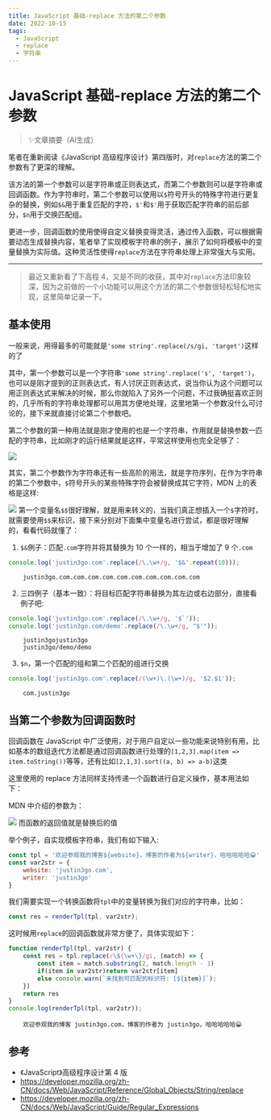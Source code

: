 ```yaml
---
title: JavaScript 基础-replace 方法的第二个参数
date: 2022-10-15
tags: 
  - JavaScript
  - replace
  - 字符串
---
```


# JavaScript 基础-replace 方法的第二个参数

> ✨文章摘要（AI生成）

<!-- DESC SEP -->

笔者在重新阅读《JavaScript 高级程序设计》第四版时，对`replace`方法的第二个参数有了更深的理解。

该方法的第一个参数可以是字符串或正则表达式，而第二个参数则可以是字符串或回调函数。作为字符串时，第二个参数可以使用以`$`符号开头的特殊字符进行更复杂的替换，例如`$&`用于重复匹配的字符，`$'`和`$'`用于获取匹配字符串的前后部分，`$n`用于交换匹配组。

更进一步，回调函数的使用使得自定义替换变得灵活，通过传入函数，可以根据需要动态生成替换内容，笔者举了实现模板字符串的例子，展示了如何将模板中的变量替换为实际值。这种灵活性使得`replace`方法在字符串处理上非常强大与实用。

<!-- DESC SEP -->

---

> 最近又重新看了下高程 4，又是不同的收获，其中对`replace`方法印象较深，因为之前做的一个小功能可以用这个方法的第二个参数很轻松轻松地实现，这里简单记录一下。

## 基本使用

一般来说，用得最多的可能就是`'some string'.replace(/s/gi, 'target')`这样的了

其中，第一个参数可以是一个字符串`'some string'.replace('s', 'target')`，也可以是刚才提到的正则表达式，有人讨厌正则表达式，说当你认为这个问题可以用正则表达式来解决的时候，那么你就陷入了另外一个问题，不过我确挺喜欢正则的，几乎所有的字符串处理都可以用其方便地处理，这里地第一个参数没什么可讨论的，接下来就直接讨论第二个参数吧。

第二个参数的第一种用法就是刚才使用的也是一个字符串，作用就是替换参数一匹配的字符串，比如刚才的运行结果就是这样，平常这样使用也完全足够了：

![](https://oss.justin3go.com/blogs/Pasted%20image%2020221201164355.png)

其实，第二个参数作为字符串还有一些高阶的用法，就是字符序列，在作为字符串的第二个参数中，`$`符号开头的某些特殊字符会被替换成其它字符，MDN 上的表格是这样:

![](https://oss.justin3go.com/blogs/Pasted%20image%2020221201164712.png)
第一个变量名`$$`很好理解，就是用来转义的，当我们真正想插入一个`$`字符时，就需要使用`$$`来标识，接下来分别对下面集中变量名进行尝试，都是很好理解的，看看代码就懂了：

1. `$&`例子：匹配`.com`字符并将其替换为 10 个一样的，相当于增加了 9 个`.com`

```js
console.log('justin3go.com'.replace(/\.\w+/g, '$&'.repeat(10)));
```

		justin3go.com.com.com.com.com.com.com.com.com.com

2. 三四例子（基本一致）：将目标匹配字符串替换为其左边或右边部分，直接看例子吧:

```js
console.log('justin3go.com'.replace(/\.\w+/g, '$`'));
console.log('justin3go.com/demo'.replace(/\.\w+/g, "$'"));
```

		justin3gojustin3go
		justin3go/demo/demo

3. `$n`，第一个匹配的组和第二个匹配的组进行交换

```js
console.log('justin3go.com'.replace(/(\w+)\.(\w+)/g, '$2.$1'));
```

		com.justin3go

## 当第二个参数为回调函数时

回调函数在 JavaScript 中广泛使用，对于用户自定以一些功能来说特别有用，比如基本的数组迭代方法都是通过回调函数进行处理的`[1,2,3].map(item => item.toString())`等等，还有比如`[2,1,3].sort((a, b) => a-b)`这类

这里使用的 replace 方法同样支持传递一个函数进行自定义操作，基本用法如下：

MDN 中介绍的参数为：

![](https://oss.justin3go.com/blogs/Pasted%20image%2020221201171454.png)
而函数的返回值就是替换后的值

举个例子，自实现模板字符串，我们有如下输入:

```js
const tpl = '欢迎参观我的博客${website}，博客的作者为${writer}，哈哈哈哈哈😀'
const var2str = {
	website: 'justin3go.com',
	writer: 'justin3go'
}
```

我们需要实现一个转换函数将`tpl`中的变量转换为我们对应的字符串，比如：

```js
const res = renderTpl(tpl, var2str);
```

这时候用`replace`的回调函数就非常方便了，具体实现如下：

```js
function renderTpl(tpl, var2str) {
	const res = tpl.replace(/\${\w+\}/gi, (match) => {
		const item = match.substring(2, match.length - 1)
		if(item in var2str)return var2str[item]
		else console.warn(`未找到可匹配的标识符: [${item}]`);
	})
	return res
}
console.log(renderTpl(tpl, var2str));
```

		欢迎参观我的博客 justin3go.com，博客的作者为 justin3go，哈哈哈哈哈😀

## 参考

- 《JavaScript》高级程序设计第 4 版
- https://developer.mozilla.org/zh-CN/docs/Web/JavaScript/Reference/Global_Objects/String/replace
- https://developer.mozilla.org/zh-CN/docs/Web/JavaScript/Guide/Regular_Expressions

